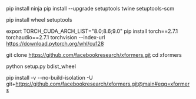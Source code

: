 

pip install ninja
pip install --upgrade setuptools twine setuptools-scm

pip install wheel setuptools


export TORCH_CUDA_ARCH_LIST="8.0;8.6;9.0"
pip install torch==2.7.1 torchaudio==2.7.1 torchvision --index-url https://download.pytorch.org/whl/cu128



git clone https://github.com/facebookresearch/xformers.git
cd xformers

python setup.py bdist_wheel

pip install -v --no-build-isolation -U git+https://github.com/facebookresearch/xformers.git@main#egg=xformers

